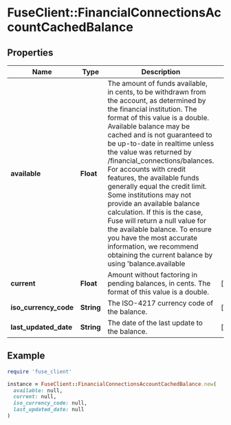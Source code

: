 # FuseClient::FinancialConnectionsAccountCachedBalance

## Properties

| Name | Type | Description | Notes |
| ---- | ---- | ----------- | ----- |
| **available** | **Float** | The amount of funds available, in cents, to be withdrawn from the account, as determined by the financial institution. The format of this value is a double. Available balance may be cached and is not guaranteed to be up-to-date in realtime unless the value was returned by /financial_connections/balances. For accounts with credit features, the available funds generally equal the credit limit. Some institutions may not provide an available balance calculation. If this is the case, Fuse will return a null value for the available balance. To ensure you have the most accurate information, we recommend obtaining the current balance by using &#39;balance.available || balance.current&#39;. | [optional] |
| **current** | **Float** | Amount without factoring in pending balances, in cents. The format of this value is a double. | [optional] |
| **iso_currency_code** | **String** | The ISO-4217 currency code of the balance. | [optional] |
| **last_updated_date** | **String** | The date of the last update to the balance. | [optional] |

## Example

```ruby
require 'fuse_client'

instance = FuseClient::FinancialConnectionsAccountCachedBalance.new(
  available: null,
  current: null,
  iso_currency_code: null,
  last_updated_date: null
)
```

